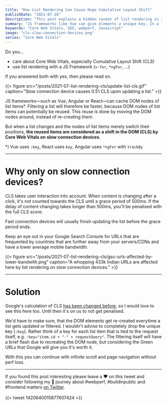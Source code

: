 ```yaml
---
title: "How List Rendering Can Cause Huge Cumulative Layout Shift"
publishDate: "2021-07-28"
description: "This post explains a hidden caveat of list rendering in JavaScript frameworks in term of CLS."
summary: "JS frameworks like Vue can give elements a unique key. In a list rendering they might be able to reuse these keyed list items, when the list is changing. The already created DOM nodes don't need to be recreated. This is a great performance gain. But when a list changes and the nodes merely switch their position, the keyed items can be considered as a shift in the DOM (CLS) by Core Web Vitals on slow connection devices."
keywords: "Core Web Vitals, SEO, webperf, Javascript"
image: "cls-slow-connection-devices.png"
series: "Core Web Vitals"
---
```


Do you...
- care about Core Web Vitals, especially Cumulative Layout Shift (CLS)
- use list rendering with a JS Framework (`v-for`, `*ngFor`, ...)

If you answered both with yes, then please read on.

{{< figure src="/posts/2021-07-list-rendering-cls/update-list-cls.gif" caption="Slow connection device causes 0.51 CLS upon updating a list." >}}

JS frameworks—such as Vue, Angular or React—can cache DOM nodes of list items*. Filtering a list will therefore be faster, because DOM nodes of list items can potentially be reused. This reuse is done by moving the DOM nodes around, instead of re-creating them.

But when a list changes and the nodes of list items merely switch their positions, **the reused items are considered as a shift in the DOM (CLS) by Core Web Vitals on slow connection devices**.

*) Vue uses `:key`, React uses `key`, Angular uses `*ngFor` with `trackBy`

---

# Why only on slow connection devices?

CLS takes user interaction into account. When content is changing after a click, it's not counted towards the CLS until a grace period of 500ms. If the delay of content changing takes longer than 500ms, you'll be penalised with the full CLS score. 

Fast connection devices will usually finish updating the list before the grace period ends.

Keep an eye out in your Google Search Console for URLs that are frequented by countries that are further away from your servers/CDNs and have a lower average mobile bandwidth.

{{< figure src="/posts/2021-07-list-rendering-cls/gsc-urls-affected-by-lower-bandwith.png" caption="A whopping 433k Indian URLs are affected here by list rendering on slow connection devices." >}}

---

# Solution

Google's calculation of CLS [has been changed before](https://web.dev/evolving-cls/), so I would love to see this here too. Until then it's on us to not get penalised.

We'd have to make sure, that the DOM elements get re-created everytime a list gets updated or filtered. I wouldn't advise to completely drop the unique key (`:key`). Rather think of a key for each list item that is tied to the request itself, e.g. `:key="item.id + "-" + requestQuery"`. The filtering itself will have a brief flash due to recreating the DOM node, but considering the Green URLs that Google will give you it's worth it. 

With this you can continue with infinite scroll and page navigation without perf loss.

---

If you found this post interesting please leave a ❤️ on this tweet and consider following my 🎢 journey about #webperf, #buildinpublic and #frontend matters [on Twitter](https://twitter.com/zwacky).
<br /><br />
{{< tweet 1420640015877607424 >}}
